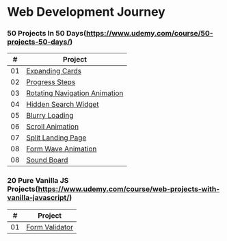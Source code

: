 # Web Development Journey

### 50 Projects In 50 Days(https://www.udemy.com/course/50-projects-50-days/)

|  #  | Project                                                                                                                                                                                          |
| :-: | ----------------------------------------------------------------------------------------------------------------------  |
| 01  | [Expanding Cards](https://github.com/ksbisht941/web-dev-journey/tree/main/expanding-cards)                              |
| 02  | [Progress Steps](https://github.com/ksbisht941/web-dev-journey/tree/main/progress-steps)                                |
| 03  | [Rotating Navigation Animation](https://github.com/ksbisht941/web-dev-journey/tree/main/rotating-navigation)            |
| 04  | [Hidden Search Widget](https://github.com/ksbisht941/web-dev-journey/tree/main/hidden-search-widget)                    |
| 05  | [Blurry Loading](https://github.com/ksbisht941/web-dev-journey/tree/main/blurry-loading)                                |
| 06  | [Scroll Animation](https://github.com/ksbisht941/web-dev-journey/tree/main/scroll-animation)                                |
| 07  | [Split Landing Page](https://github.com/ksbisht941/web-dev-journey/tree/main/split-landing-page)                                |
| 08  | [Form Wave Animation](https://github.com/ksbisht941/web-dev-journey/tree/main/form-wave-animation)                                |
| 08  | [Sound Board](https://github.com/ksbisht941/web-dev-journey/tree/main/sound-board)                                |

### 20 Pure Vanilla JS Projects(https://www.udemy.com/course/web-projects-with-vanilla-javascript/)

|  #  | Project                                                                                                                                                                                          |
| :-: | ----------------------------------------------------------------------------------------------------------------------  |
| 01  | [Form Validator](https://github.com/ksbisht941/web-dev-journey/tree/main/form-validator)                              |